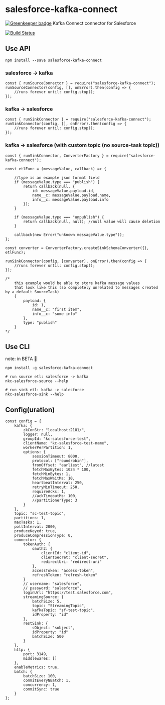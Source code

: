 # salesforce-kafka-connect

[![Greenkeeper badge](https://badges.greenkeeper.io/nodefluent/salesforce-kafka-connect.svg)](https://greenkeeper.io/)
Kafka Connect connector for Salesforce

[![Build Status](https://travis-ci.org/nodefluent/salesforce-kafka-connect.svg?branch=master)](https://travis-ci.org/nodefluent/salesforce-kafka-connect)

## Use API

```
npm install --save salesforce-kafka-connect
```

### salesforce -> kafka

```es6
const { runSourceConnector } = require("salesforce-kafka-connect");
runSourceConnector(config, [], onError).then(config => {
    //runs forever until: config.stop();
});
```

### kafka -> salesforce

```es6
const { runSinkConnector } = require("salesforce-kafka-connect");
runSinkConnector(config, [], onError).then(config => {
    //runs forever until: config.stop();
});
```

### kafka -> salesforce (with custom topic (no source-task topic))

```es6
const { runSinkConnector, ConverterFactory } = require("salesforce-kafka-connect");

const etlFunc = (messageValue, callback) => {

    //type is an example json format field
    if (messageValue.type === "publish") {
        return callback(null, {
            id: messageValue.payload.id,
            name__c: messageValue.payload.name,
            info__c: messageValue.payload.info
        });
    }

    if (messageValue.type === "unpublish") {
        return callback(null, null); //null value will cause deletion
    }

    callback(new Error("unknown messageValue.type"));
};

const converter = ConverterFactory.createSinkSchemaConverter({}, etlFunc);

runSinkConnector(config, [converter], onError).then(config => {
    //runs forever until: config.stop();
});

/*
    this example would be able to store kafka message values
    that look like this (so completely unrelated to messages created by a default SourceTask)
    {
        payload: {
            id: 1,
            name__c: "first item",
            info__c: "some info"
        },
        type: "publish"
    }
*/
```

## Use CLI
note: in BETA :seedling:

```
npm install -g salesforce-kafka-connect
```

```
# run source etl: salesforce -> kafka
nkc-salesforce-source --help
```

```
# run sink etl: kafka -> salesforce
nkc-salesforce-sink --help
```

## Config(uration)
```es6
const config = {
    kafka: {
        zkConStr: "localhost:2181/",
        logger: null,
        groupId: "kc-salesforce-test",
        clientName: "kc-salesforce-test-name",
        workerPerPartition: 1,
        options: {
            sessionTimeout: 8000,
            protocol: ["roundrobin"],
            fromOffset: "earliest", //latest
            fetchMaxBytes: 1024 * 100,
            fetchMinBytes: 1,
            fetchMaxWaitMs: 10,
            heartbeatInterval: 250,
            retryMinTimeout: 250,
            requireAcks: 1,
            //ackTimeoutMs: 100,
            //partitionerType: 3
        }
    },
    topic: "sc-test-topic",
    partitions: 1,
    maxTasks: 1,
    pollInterval: 2000,
    produceKeyed: true,
    produceCompressionType: 0,
    connector: {
        tokenAuth: {
            oauth2: {
                clientId: "client-id",
                clientSecret: "client-secret",
                redirectUri: "redirect-uri"
            },
            accessToken: "access-token",
            refreshToken: "refresh-token"
        }
        // username: "salesforce",
        // password: "salesforce",
        loginUrl: "https://test.salesforce.com",
        streamingSource: {
            batchSize: 5,
            topic: "StreamingTopic",
            kafkaTopic: "sf-test-topic",
            idProperty: "id"
        },
        restSink: {
            sObject: "sobject",
            idProperty: "id"
            batchSize: 500
        }
    },
    http: {
        port: 3149,
        middlewares: []
    },
    enableMetrics: true,
    batch: {
        batchSize: 100, 
        commitEveryNBatch: 1, 
        concurrency: 1,
        commitSync: true
    }
};
```
